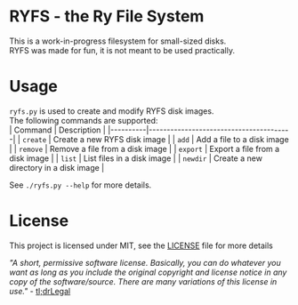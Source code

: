 # RYFS - the Ry File System
This is a work-in-progress filesystem for small-sized disks.  
RYFS was made for fun, it is not meant to be used practically.

# Usage
`ryfs.py` is used to create and modify RYFS disk images.  
The following commands are supported:  
| Command  | Description                            |
|----------|----------------------------------------|
| `create` | Create a new RYFS disk image           |
| `add`    | Add a file to a disk image             |
| `remove` | Remove a file from a disk image        |
| `export` | Export a file from a disk image        |
| `list`   | List files in a disk image             |
| `newdir` | Create a new directory in a disk image |

See `./ryfs.py --help` for more details.

# License
This project is licensed under MIT, see the [LICENSE](LICENSE) file for more details

<i>"A short, permissive software license. Basically, you can do whatever you want as long as you include the original copyright and license notice in any copy of the software/source.  There are many variations of this license in use."</i> - [tl;drLegal](https://tldrlegal.com/license/mit-license)
